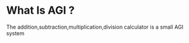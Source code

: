 # What Is AGI ?

The addition,subtraction,multiplication,division calculator is a small AGI system


